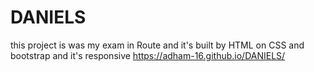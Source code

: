 # DANIELS
this project is was my exam in Route and it's built by HTML on CSS and bootstrap and it's responsive
https://adham-16.github.io/DANIELS/
